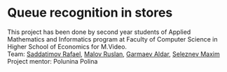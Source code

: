 # Queue recognition in stores
This project has been done by second year students of Applied Mathematics and Informatics
program at Faculty of Computer Science in Higher School of Economics for M.Video.  
Team: [Saddatimov Rafael](https://github.com/rsaddatimov "Saddatimov Rafael"), [Malov Ruslan](https://github.com/dogda116 "Malov Ruslan"), 
[Garmaev Aldar](https://github.com/dogda116 "Garmaev Aldar"), [Seleznev Maxim](https://github.com/mh1m "Seleznev Maxim")  
Project mentor: Polunina Polina
